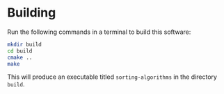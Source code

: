 # Building
Run the following commands in a terminal to build this software:

```bash
mkdir build
cd build
cmake ..
make
```

This will produce an executable titled `sorting-algorithms` in the directory 
`build`.
